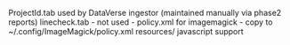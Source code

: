 ProjectId.tab     used by DataVerse ingestor (maintained manually via phase2 reports)
linecheck.tab     - not used - 
policy.xml        for imagemagick - copy to ~/.config/ImageMagick/policy.xml
resources/        javascript support

